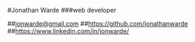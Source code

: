 #Jonathan Warde
###web developer

##jonwarde@gmail.com
##https://github.com/jonathanwarde
##https://www.linkedin.com/in/jonwarde/

